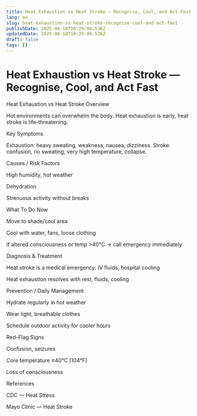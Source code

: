 ```yaml
---
title: Heat Exhaustion vs Heat Stroke — Recognise, Cool, and Act Fast
lang: en
slug: heat-exhaustion-vs-heat-stroke-recognise-cool-and-act-fast
publishDate: 2025-08-18T10:29:00.536Z
updatedDate: 2025-08-18T10:29:00.536Z
draft: false
tags: []
---
```


# Heat Exhaustion vs Heat Stroke — Recognise, Cool, and Act Fast

Heat Exhaustion vs Heat Stroke
Overview

Hot environments can overwhelm the body. Heat exhaustion is early, heat stroke is life-threatening.

Key Symptoms

Exhaustion: heavy sweating, weakness, nausea, dizziness.
Stroke: confusion, no sweating, very high temperature, collapse.

Causes / Risk Factors

High humidity, hot weather

Dehydration

Strenuous activity without breaks

What To Do Now

Move to shade/cool area

Cool with water, fans, loose clothing

If altered consciousness or temp >40°C → call emergency immediately

Diagnosis & Treatment

Heat stroke is a medical emergency: IV fluids, hospital cooling

Heat exhaustion resolves with rest, fluids, cooling

Prevention / Daily Management

Hydrate regularly in hot weather

Wear light, breathable clothes

Schedule outdoor activity for cooler hours

Red-Flag Signs

Confusion, seizures

Core temperature ≥40°C (104°F)

Loss of consciousness

References

CDC — Heat Stress

Mayo Clinic — Heat Stroke
